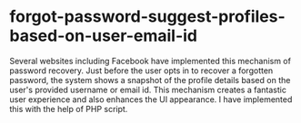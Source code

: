 forgot-password-suggest-profiles-based-on-user-email-id
=======================================================

Several websites including Facebook have implemented this mechanism of password recovery. Just before the user opts in to recover a forgotten password, the system shows a snapshot of the profile details based on the user's provided username or email id. This mechanism creates a fantastic user experience and also enhances the UI appearance. I have implemented this with the help of PHP script.   
